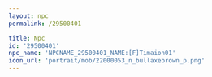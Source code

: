 ```yaml
---
layout: npc
permalink: /29500401

title: Npc
id: '29500401'
npc_name: 'NPCNAME_29500401_NAME:[F]Timaion01'
icon_url: 'portrait/mob/22000053_n_bullaxebrown_p.png'
---
```


